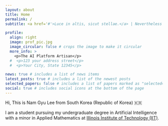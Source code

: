 ```yaml
---
layout: about
title: Home
permalink: /
subtitle: <a href='#'>Luce in altis, sicut stellae.</a> | Nevertheless

profile:
  align: right
  image: prof_pic.jpg
  image_circular: false # crops the image to make it circular
  more_info: >
    <p>The AI Platform Artisan</p>
  #  <p>123 your address street</p>
  #  <p>Your City, State 12345</p>

news: true # includes a list of news items
latest_posts: true # includes a list of the newest posts
selected_papers: false # includes a list of papers marked as "selected={true}"
social: true # includes social icons at the bottom of the page
---
```


Hi,
This is Nam Gyu Lee from South Korea (Republic of Korea) :kr:

I am a student pursuing my undergraduate degree in Artificial Intelligence with a minor in Applied Mathematics at [Illinois Institute of Technology (IIT)](https://www.iit.edu/).

